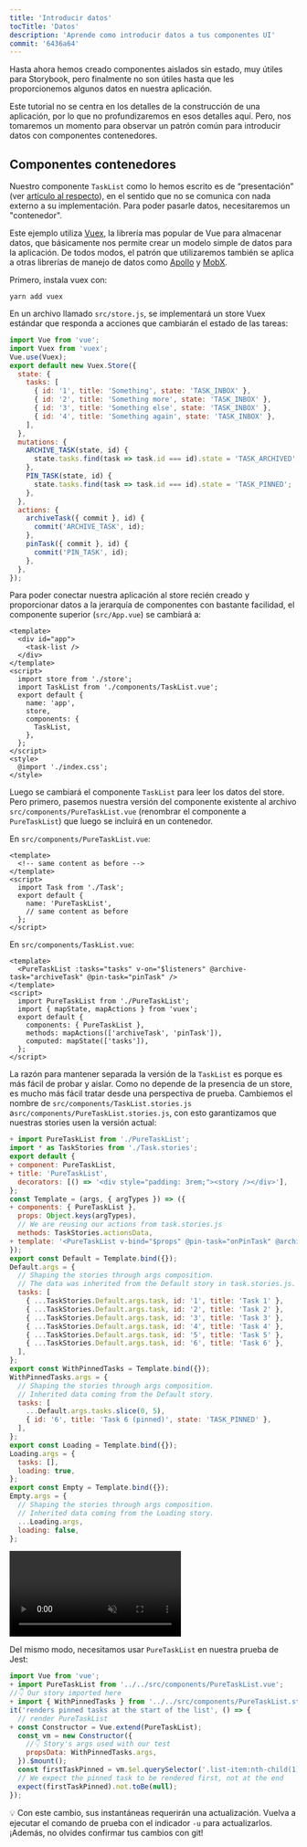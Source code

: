 ```yaml
---
title: 'Introducir datos'
tocTitle: 'Datos'
description: 'Aprende como introducir datos a tus componentes UI'
commit: '6436a64'
---
```


Hasta ahora hemos creado componentes aislados sin estado, muy útiles para Storybook, pero finalmente no son útiles hasta que les proporcionemos algunos datos en nuestra aplicación.

Este tutorial no se centra en los detalles de la construcción de una aplicación, por lo que no profundizaremos en esos detalles aquí. Pero, nos tomaremos un momento para observar un patrón común para introducir datos con componentes contenedores.

## Componentes contenedores

Nuestro componente `TaskList` como lo hemos escrito es de “presentación” (ver [artículo al respecto](https://medium.com/@dan_abramov/smart-and-dumb-components-7ca2f9a7c7d0)), en el sentido que no se comunica con nada externo a su implementación. Para poder pasarle datos, necesitaremos un "contenedor".

Este ejemplo utiliza [Vuex](https://vuex.vuejs.org), la librería mas popular de Vue para almacenar datos, que básicamente nos permite crear un modelo simple de datos para la aplicación. De todos modos, el patrón que utilizaremos también se aplica a otras librerías de manejo de datos como [Apollo](https://www.apollographql.com/client/) y [MobX](https://mobx.js.org/).

Primero, instala vuex con:

```shell
yarn add vuex
```

En un archivo llamado `src/store.js`, se implementará un store Vuex estándar que responda a acciones que cambiarán el estado de las tareas:

```js:title=src/store.js
import Vue from 'vue';
import Vuex from 'vuex';
Vue.use(Vuex);
export default new Vuex.Store({
  state: {
    tasks: [
      { id: '1', title: 'Something', state: 'TASK_INBOX' },
      { id: '2', title: 'Something more', state: 'TASK_INBOX' },
      { id: '3', title: 'Something else', state: 'TASK_INBOX' },
      { id: '4', title: 'Something again', state: 'TASK_INBOX' },
    ],
  },
  mutations: {
    ARCHIVE_TASK(state, id) {
      state.tasks.find(task => task.id === id).state = 'TASK_ARCHIVED';
    },
    PIN_TASK(state, id) {
      state.tasks.find(task => task.id === id).state = 'TASK_PINNED';
    },
  },
  actions: {
    archiveTask({ commit }, id) {
      commit('ARCHIVE_TASK', id);
    },
    pinTask({ commit }, id) {
      commit('PIN_TASK', id);
    },
  },
});
```

Para poder conectar nuestra aplicación al store recién creado y proporcionar datos a la jerarquía de componentes con bastante facilidad, el componente superior (`src/App.vue`) se cambiará a:

```html:title=src/App.vue
<template>
  <div id="app">
    <task-list />
  </div>
</template>
<script>
  import store from './store';
  import TaskList from './components/TaskList.vue';
  export default {
    name: 'app',
    store,
    components: {
      TaskList,
    },
  };
</script>
<style>
  @import './index.css';
</style>
```

Luego se cambiará el componente `TaskList` para leer los datos del store. Pero primero, pasemos nuestra versión del componente existente al archivo `src/components/PureTaskList.vue` (renombrar el componente a `PureTaskList`) que luego se incluirá en un contenedor.

En `src/components/PureTaskList.vue`:

```html:title=src/components/PureTaskList.vue
<template>
  <!-- same content as before -->
</template>
<script>
  import Task from './Task';
  export default {
    name: 'PureTaskList',
    // same content as before
  };
</script>
```

En `src/components/TaskList.vue`:

```html:title=src/components/TaskList.vue
<template>
  <PureTaskList :tasks="tasks" v-on="$listeners" @archive-task="archiveTask" @pin-task="pinTask" />
</template>
<script>
  import PureTaskList from './PureTaskList';
  import { mapState, mapActions } from 'vuex';
  export default {
    components: { PureTaskList },
    methods: mapActions(['archiveTask', 'pinTask']),
    computed: mapState(['tasks']),
  };
</script>
```

La razón para mantener separada la versión de la `TaskList` es porque es más fácil de probar y aislar. Como no depende de la presencia de un store, es mucho más fácil tratar desde una perspectiva de prueba. Cambiemos el nombre de `src/components/TaskList.stories.js` a`src/components/PureTaskList.stories.js`, con esto garantizamos que nuestras stories usen la versión actual:

```diff:title=src/components/PureTaskList.stories.js
+ import PureTaskList from './PureTaskList';
import * as TaskStories from './Task.stories';
export default {
+ component: PureTaskList,
+ title: 'PureTaskList',
  decorators: [() => '<div style="padding: 3rem;"><story /></div>'],
};
const Template = (args, { argTypes }) => ({
+ components: { PureTaskList },
  props: Object.keys(argTypes),
  // We are reusing our actions from task.stories.js
  methods: TaskStories.actionsData,
+ template: '<PureTaskList v-bind="$props" @pin-task="onPinTask" @archive-task="onArchiveTask" />',
});
export const Default = Template.bind({});
Default.args = {
  // Shaping the stories through args composition.
  // The data was inherited from the Default story in task.stories.js.
  tasks: [
    { ...TaskStories.Default.args.task, id: '1', title: 'Task 1' },
    { ...TaskStories.Default.args.task, id: '2', title: 'Task 2' },
    { ...TaskStories.Default.args.task, id: '3', title: 'Task 3' },
    { ...TaskStories.Default.args.task, id: '4', title: 'Task 4' },
    { ...TaskStories.Default.args.task, id: '5', title: 'Task 5' },
    { ...TaskStories.Default.args.task, id: '6', title: 'Task 6' },
  ],
};
export const WithPinnedTasks = Template.bind({});
WithPinnedTasks.args = {
  // Shaping the stories through args composition.
  // Inherited data coming from the Default story.
  tasks: [
    ...Default.args.tasks.slice(0, 5),
    { id: '6', title: 'Task 6 (pinned)', state: 'TASK_PINNED' },
  ],
};
export const Loading = Template.bind({});
Loading.args = {
  tasks: [],
  loading: true,
};
export const Empty = Template.bind({});
Empty.args = {
  // Shaping the stories through args composition.
  // Inherited data coming from the Loading story.
  ...Loading.args,
  loading: false,
};
```

<video autoPlay muted playsInline loop>
  <source
    src="/intro-to-storybook/finished-tasklist-states.mp4"
    type="video/mp4"
  />
</video>

Del mismo modo, necesitamos usar `PureTaskList` en nuestra prueba de Jest:

```diff:title=tests/unit/PureTaskList.spec.js
import Vue from 'vue';
+ import PureTaskList from '../../src/components/PureTaskList.vue';
//👇 Our story imported here
+ import { WithPinnedTasks } from '../../src/components/PureTaskList.stories';
it('renders pinned tasks at the start of the list', () => {
  // render PureTaskList
+ const Constructor = Vue.extend(PureTaskList);
  const vm = new Constructor({
    //👇 Story's args used with our test
    propsData: WithPinnedTasks.args,
  }).$mount();
  const firstTaskPinned = vm.$el.querySelector('.list-item:nth-child(1).TASK_PINNED');
  // We expect the pinned task to be rendered first, not at the end
  expect(firstTaskPinned).not.toBe(null);
});
```

<div class="aside">
💡 Con este cambio, sus instantáneas requerirán una actualización. Vuelva a ejecutar el comando de prueba con el indicador <code>-u</code> para actualizarlos. ¡Además, no olvides confirmar tus cambios con git!
</div>
